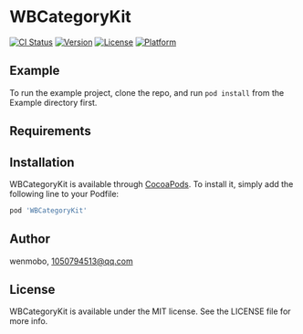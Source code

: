 # WBCategoryKit

[![CI Status](https://img.shields.io/travis/wenmobo/WBCategoryKit.svg?style=flat)](https://travis-ci.org/wenmobo/WBCategoryKit)
[![Version](https://img.shields.io/cocoapods/v/WBCategoryKit.svg?style=flat)](https://cocoapods.org/pods/WBCategoryKit)
[![License](https://img.shields.io/cocoapods/l/WBCategoryKit.svg?style=flat)](https://cocoapods.org/pods/WBCategoryKit)
[![Platform](https://img.shields.io/cocoapods/p/WBCategoryKit.svg?style=flat)](https://cocoapods.org/pods/WBCategoryKit)

## Example

To run the example project, clone the repo, and run `pod install` from the Example directory first.

## Requirements

## Installation

WBCategoryKit is available through [CocoaPods](https://cocoapods.org). To install
it, simply add the following line to your Podfile:

```ruby
pod 'WBCategoryKit'
```

## Author

wenmobo, 1050794513@qq.com

## License

WBCategoryKit is available under the MIT license. See the LICENSE file for more info.

